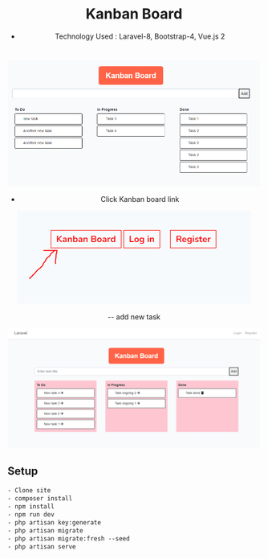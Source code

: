 <div align="center">
  
# Kanban Board

- Technology Used : Laravel-8, Bootstrap-4, Vue.js 2
#

![Screenshot](intial-image-view.PNG)

- Click Kanban board link

![Screenshot](1.PNG)

-- add new task 

![Screenshot](2.PNG)
</div>

## Setup

	- Clone site
	- composer install
	- npm install
	- npm run dev
	- php artisan key:generate
	- php artisan migrate
	- php artisan migrate:fresh --seed
	- php artisan serve



